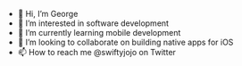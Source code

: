 - 👋 Hi, I’m George
- 👀 I’m interested in software development
- 🌱 I’m currently learning mobile development
- 💞️ I’m looking to collaborate on building native apps for iOS 
- 📫 How to reach me @swiftyjojo on Twitter

<!---
swiftygeorge/swiftygeorge is a ✨ special ✨ repository because its `README.md` (this file) appears on your GitHub profile.
You can click the Preview link to take a look at your changes.
--->
